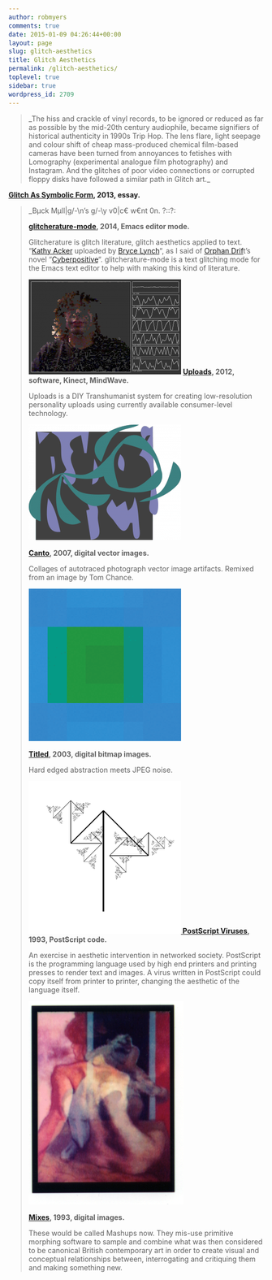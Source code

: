 ```yaml
---
author: robmyers
comments: true
date: 2015-01-09 04:26:44+00:00
layout: page
slug: glitch-aesthetics
title: Glitch Aesthetics
permalink: /glitch-aesthetics/
toplevel: true
sidebar: true
wordpress_id: 2709
---
```


<blockquote>_The hiss and crackle of vinyl records, to be ignored or reduced as far as possible by the mid-20th century audiophile, became signifiers of historical authenticity in 1990s Trip Hop. The lens flare, light seepage and colour shift of cheap mass-produced chemical film-based cameras have been turned from annoyances to fetishes with Lomography (experimental analogue film photography) and Instagram. And the glitches of poor video connections or corrupted floppy disks have followed a similar path in Glitch art._</blockquote>


**[Glitch As Symbolic Form](http://www.furtherfield.org/features/articles/glitch-symbolic-form), 2013, essay.**




<blockquote>_Bμck Mμll|g/-\n’s g/-\y v0|c€ w€nt 0n.
?::?:<?<<:<“?”””????:??<:?”:: —My– ==name– ==is– ==absurd– ==too:– ==Malachi– ==Mulligan,– ==two– ==dactyls.– ==But– ==it– ==has– ==a– ==Hellenic– ==ring,– ==hasn’t– ==it?– ==Tripping– ==and– ==sunny– ==like– ==the– ==buck– ==himself.– ==We– ==must– ==go– ==to– ==Athens.– ==Will– ==you– ==come– ==if– ==I– ==can– ==get– ==the– ==aunt– ==to– ==fork– ==out– ==twenty– ==quid?
<<<“???<?<<::””:?”_</blockquote>


**[glitcherature-mode](/glitcherature/), 2014, Emacs editor mode.**

Glitcherature is glitch literature, glitch aesthetics applied to text. “[Kathy Acker](http://en.wikipedia.org/wiki/Kathy_Acker) uploaded by [Bryce Lynch](http://en.wikipedia.org/wiki/Bryce_Lynch#Bryce_Lynch)“, as I said of [Orphan Drif](http://www.orphandriftarchive.com/)t’s novel “[Cyberpositive](http://www.orphandriftarchive.com/cyberpositive/cyberpositive.php)“. glitcherature-mode is a text glitching mode for the Emacs text editor to help with making this kind of literature.



![Uploads](/assets/2012/10/upload2-300x187.png)
**[Uploads](/uploads/), 2012, software, Kinect, MindWave.**

Uploads is a DIY Transhumanist system for creating low-resolution personality uploads using currently available consumer-level technology.



_![Canto (For Liam, Version)](/assets/2012/10/canto_for_liam_version-300x227.png)_

**[Canto](/canto/), 2007, digital vector images.**

Collages of autotraced photograph vector image artifacts. Remixed from an image by Tom Chance.



![Green On Cyan](/assets/2012/10/green_on_cyan.png)

**[Titled](/titled/), 2003, digital bitmap images.**

Hard edged abstraction meets JPEG noise.

![postscript virus](/assets/2013/12/fractal2-300x300.png)**[
PostScript Viruses](/postscript-viruses/), 1993, PostScript code.**

An exercise in aesthetic intervention in networked society. PostScript is the programming language used by high end printers and printing presses to render text and images. A virus written in PostScript could copy itself from printer to printer, changing the aesthetic of the language itself.



![1](/assets/2012/08/1.png)

**[Mixes](/mixes/), 1993, digital images.**

These would be called Mashups now. They mis-use primitive morphing software to sample and combine what was then considered to be canonical British contemporary art in order to create visual and conceptual relationships between, interrogating and critiquing them and making something new.
